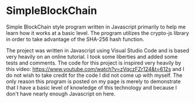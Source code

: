 # SimpleBlockChain
Simple BlockChain style program written in Javascript primarily to help me learn how it works at a basic level. The program utilizes the crypto-js library in order to take advantage of the SHA-256 hash function.

The project was written in Javascript using Visual Studio Code and is based very heavily on an online tutorial. I took some liberties and added some tests and comments. The code for this project is inspired very heavily by this video: https://www.youtube.com/watch?v=zVqczFZr124&t=612s and I do not wish to take credit for the code I did not come up with myself. The only reason this program is posted on my page is merely to demonstrate that I have a basic level of knowledge of this technology and because I don't have nearly enough Javascript on here. 
